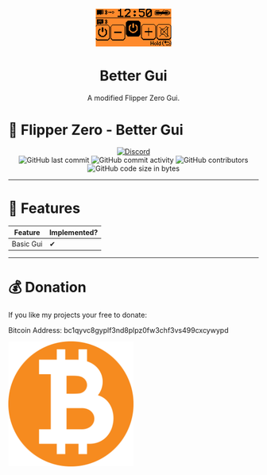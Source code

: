 <p align="center">
<img src=".flipcorg/banner.png" alt="logo" width="30%"/>


<h1 align="center">Better Gui</h1>
<p align="center">A modified Flipper Zero Gui.</p>










# 🐬 Flipper Zero - Better Gui




<div align="center">
    <a href="https://discord.gg/kqANTp65d3"><img src="https://img.shields.io/discord/1176947514742681613?logo=discord" alt="Discord"/></a>
    <br>
    <img src="https://img.shields.io/github/last-commit/JustOfPlay/fz" alt="GitHub last commit"/>
    <img src="https://img.shields.io/github/commit-activity/w/JustOfPlay/fz" alt="GitHub commit activity"/>
    <img src="https://img.shields.io/github/contributors/JustOfPlay/fz" alt="GitHub contributors"/>
    <br>
    <img src="https://img.shields.io/github/languages/code-size/JustOfPlay/fz" alt="GitHub code size in bytes"/>

</div>

---

# 🤖 Features
| Feature   | Implemented? |
|-----------|--------------|
| Basic Gui | ✔            |



---
# 💰 Donation

If you like my projects your free to donate:

Bitcoin Address: bc1qyvc8gyplf3nd8plpz0fw3chf3vs499cxcywypd

<img src="https://raw.githubusercontent.com/JustOfPlay/JustOfPlay/main/.readme-src/btc.webp" alt="Bitcoin Donation" width="50%">
